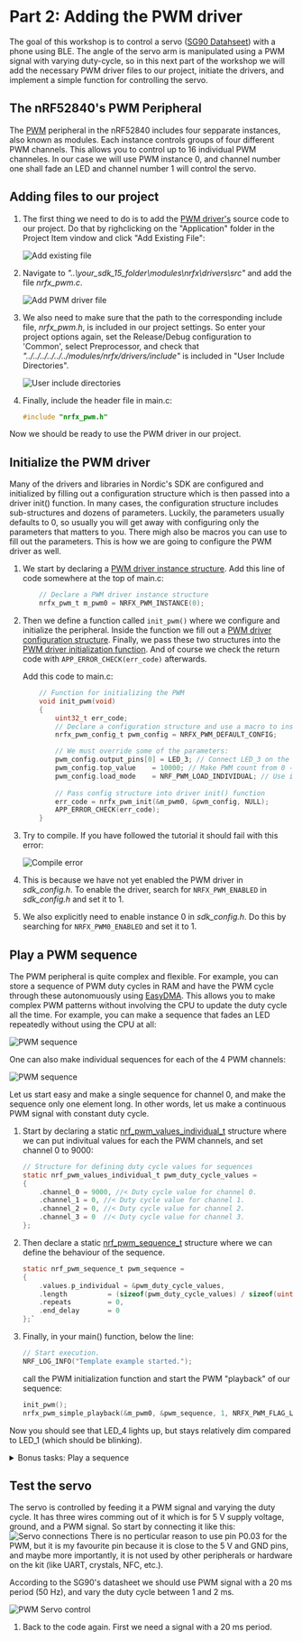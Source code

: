 # Part 2: Adding the PWM driver
The goal of this workshop is to control a servo ([SG90 Datahseet](http://www.ee.ic.ac.uk/pcheung/teaching/DE1_EE/stores/sg90_datasheet.pdf)) with a phone using BLE. The angle of the servo arm is manipulated using a PWM signal with varying duty-cycle, so in this next part of the workshop we will add the necessary PWM driver files to our project, initiate the drivers, and implement a simple function for controlling the servo.  

## The nRF52840's PWM Peripheral
The [PWM](http://infocenter.nordicsemi.com/topic/com.nordic.infocenter.nrf52840.ps/pwm.html?cp=2_0_0_5_16) peripheral in the nRF52840 includes four sepparate instances, also known as modules. Each instance controls groups of four different PWM channels. This allows you to control up to 16 individual PWM channeles. In our case we will use PWM instance 0, and channel number one shall fade an LED and channel number 1 will control the servo. 

## Adding files to our project
1. The first thing we need to do is to add the [PWM driver's](http://infocenter.nordicsemi.com/topic/com.nordic.infocenter.sdk5.v15.0.0/hardware_driver_pwm.html?cp=4_0_0_2_0_8) source code to our project. Do that by righclicking on the "Application" folder in the Project Item vindow and click "Add Existing File":

    ![Add existing file](./images/part2/add_file.png)

1. Navigate to _"..\your_sdk_15_folder\modules\nrfx\drivers\src"_ and add the file _nrfx_pwm.c_.

    ![Add PWM driver file](./images/part2/driver_path.png)

1. We also need to make sure that the path to the corresponding include file, _nrfx_pwm.h_, is included in our project settings. So enter your project options again, set the Release/Debug configuration to 'Common', select Preprocessor, and check that _"../../../../../../modules/nrfx/drivers/include"_ is included in "User Include Directories".

    ![User include directories](./images/part2/add_include_path.png)

1. Finally, include the header file in main.c:

    ````c
    #include "nrfx_pwm.h"
    ````

Now we should be ready to use the PWM driver in our project. 

## Initialize the PWM driver
Many of the drivers and libraries in Nordic's SDK are configured and initialized by filling out a configuration structure which is then passed into a driver init() function. In many cases, the configuration structure includes sub-structures and dozens of parameters. Luckily, the parameters usually defaults to 0, so usually you will get away with configuring only the parameters that matters to you. There migh also be macros you can use to fill out the parameters. This is how we are going to configure the PWM driver as well. 

1. We start by declaring a [PWM driver instance structure](http://infocenter.nordicsemi.com/topic/com.nordic.infocenter.sdk5.v15.0.0/structnrfx__pwm__t.html?cp=4_0_0_6_9_0_12_1_1). Add this line of code somewhere at the top of main.c: 
    ````c
        // Declare a PWM driver instance structure
        nrfx_pwm_t m_pwm0 = NRFX_PWM_INSTANCE(0);
    ````

1. Then we define a function called `init_pwm()` where we configure and initialize the peripheral. Inside the function we fill out a [PWM driver configuration structure](http://infocenter.nordicsemi.com/index.jsp?topic=%2Fcom.nordic.infocenter.sdk5.v15.0.0%2Fstructnrfx__pwm__config__t.html). Finally, we pass these two structures into the [PWM driver initialization function](http://infocenter.nordicsemi.com/topic/com.nordic.infocenter.sdk5.v15.0.0/group__nrfx__pwm.html#gaf06bb9053293005bc91217e5a1791261). And of course we check the return code with `APP_ERROR_CHECK(err_code)` afterwards.

    Add this code to main.c: 

    ````c
        // Function for initializing the PWM
        void init_pwm(void)
        {
            uint32_t err_code;
            // Declare a configuration structure and use a macro to instantiate it with default parameters.
            nrfx_pwm_config_t pwm_config = NRFX_PWM_DEFAULT_CONFIG;

            // We must override some of the parameters:
            pwm_config.output_pins[0] = LED_3; // Connect LED_3 on the nRF52840 DK to PWM Channel 0
            pwm_config.top_value    = 10000; // Make PWM count from 0 - 10,000
            pwm_config.load_mode    = NRF_PWM_LOAD_INDIVIDUAL; // Use indivitual duty cycle for each PWM channel
            
            // Pass config structure into driver init() function 
            err_code = nrfx_pwm_init(&m_pwm0, &pwm_config, NULL);
            APP_ERROR_CHECK(err_code);
        }
    ````

1. Try to compile. If you have followed the tutorial it should fail with this error:

    ![Compile error](./images/part2/pwm_compile_error.png)

1. This is because we have not yet enabled the PWM driver in _sdk_config.h_. To enable the driver, search for ``NRFX_PWM_ENABLED`` in _sdk_config.h_ and set it to 1. 

1. We also explicitly need to enable instance 0 in _sdk_config.h_. Do this by searching for ``NRFX_PWM0_ENABLED`` and set it to 1.

## Play a PWM sequence
The PWM peripheral is quite complex and flexible. For example, you can store a sequence of PWM duty cycles in RAM and have the PWM cycle through these autonomuously using [EasyDMA](http://infocenter.nordicsemi.com/topic/com.nordic.infocenter.nrf52840.ps/pwm.html?cp=2_0_0_5_16_1#concept_wxj_hnw_nr). This allows you to make complex PWM patterns without involving the CPU to update the duty cycle all the time. For example, you can make a sequence that fades an LED repeatedly without using the CPU at all:

![PWM sequence](./images/part2/pwm_sequence.png)

One can also make individual sequences for each of the 4 PWM channels:

![PWM sequence](./images/part2/pwm_sequences.png)

Let us start easy and make a single sequence for channel 0, and make the sequence only one element long. In other words, let us make a continuous PWM signal with constant duty cycle. 

1. Start by declaring a static [nrf_pwm_values_individual_t](http://infocenter.nordicsemi.com/topic/com.nordic.infocenter.sdk5.v15.0.0/structnrf__pwm__values__individual__t.html?resultof=%22%6e%72%66%5f%70%77%6d%5f%76%61%6c%75%65%73%5f%69%6e%64%69%76%69%64%75%61%6c%5f%74%22%20) structure where we can put indivitual values for each the PWM channels, and set channel 0 to 9000:

    ````c
    // Structure for defining duty cycle values for sequences
    static nrf_pwm_values_individual_t pwm_duty_cycle_values = 
    {
        .channel_0 = 9000, //< Duty cycle value for channel 0.
        .channel_1 = 0, //< Duty cycle value for channel 1.
        .channel_2 = 0, //< Duty cycle value for channel 2.
        .channel_3 = 0  //< Duty cycle value for channel 3.
    };
    ````

1. Then declare a static [nrf_pwm_sequence_t](http://infocenter.nordicsemi.com/topic/com.nordic.infocenter.sdk5.v15.0.0/structnrf__pwm__sequence__t.html?resultof=%22%6e%72%66%5f%70%77%6d%5f%73%65%71%75%65%6e%63%65%5f%74%22%20) structure where we can define the behaviour of the sequence. 

    ````c
    static nrf_pwm_sequence_t pwm_sequence =
    {
        .values.p_individual = &pwm_duty_cycle_values,
        .length          = (sizeof(pwm_duty_cycle_values) / sizeof(uint16_t)),
        .repeats         = 0,
        .end_delay       = 0
    };`
    ````

1. Finally, in your main() function, below the line:

    ````c
    // Start execution.
    NRF_LOG_INFO("Template example started.");
    ````

    call the PWM initialization function and start the PWM "playback" of our sequence: 
    
    ````c
    init_pwm();
    nrfx_pwm_simple_playback(&m_pwm0, &pwm_sequence, 1, NRFX_PWM_FLAG_LOOP);
    ````
    
Now you should see that LED_4 lights up, but stays relatively dim compared to LED_1 (which should be blinking).

<details><summary>Bonus tasks: Play a sequence</summary>

1. Make an array of 10 ``nrf_pwm_values_individual_t`` structures.

    ````c
    // Structure for defining duty cycle values for sequences
    static nrf_pwm_values_individual_t pwm_duty_cycle_values[10];
    ````

1. Before you start the playback, configure the sequence for PWM channel 0 like this:

    ````c
    pwm_duty_cycle_values[0].channel_0 = 5;
    pwm_duty_cycle_values[1].channel_0 = 10;
    pwm_duty_cycle_values[2].channel_0 = 20;
    pwm_duty_cycle_values[3].channel_0 = 30;
    pwm_duty_cycle_values[4].channel_0 = 40;
    pwm_duty_cycle_values[5].channel_0 = 50;
    pwm_duty_cycle_values[6].channel_0 = 60;
    pwm_duty_cycle_values[7].channel_0 = 70;
    pwm_duty_cycle_values[8].channel_0 = 80;
    pwm_duty_cycle_values[9].channel_0 = 90;
    ````

1. Use the ``repeat`` field in the `nrf_pwm_sequence_t` structure to repeat each PWM value n number of times before incrementing to the next value in the sequence:
    ````c
    static nrf_pwm_sequence_t pwm_sequence =
    {
        .values.p_individual = &pwm_duty_cycle_values,
        .length          = (sizeof(pwm_duty_cycle_values) / sizeof(uint16_t)),
        .repeats         = n, 
        .end_delay       = 0
    };`
    ````
    ![PWM Value repeats](./images/part2/pwm_value_repeats.PNG)

1. The LED should now keep on endlessly fading in and out. 

</details>

## Test the servo
The servo is controlled by feeding it a PWM signal and varying the duty cycle. It has three wires comming out of it which is for 5 V supply voltage, ground, and a PWM signal. So start by connecting it like this:
![Servo connections](./images/part2/servo_connections.png)
There is no perticular reason to use pin P0.03 for the PWM, but it is my favourite pin because it is close to the 5 V and GND pins, and maybe more importantly, it is not used by other peripherals or hardware on the kit (like UART, crystals, NFC, etc.). 

According to the SG90's datasheet we should use PWM signal with a 20 ms period (50 Hz), and vary the duty cycle between 1 and 2 ms.

![PWM Servo control](./images/part2/pwm_servo_control.png)

1. Back to the code again. First we need a signal with a 20 ms period. 


